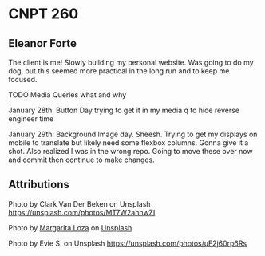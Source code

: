 # CNPT 260
## Eleanor Forte 

The client is me! Slowly building my personal website. Was going to do my dog, but this seemed more practical in the long run and to keep me focused. 


TODO 
Media Queries what and why 



January 28th: Button Day 
  trying to get it in my media q to hide 
  reverse engineer time 
  

January 29th: 
Background Image day. Sheesh. 
Trying to get my displays on mobile to translate but likely need some flexbox columns. Gonna give it a shot. 
Also realized I was in the wrong repo. Going to move these over now and commit then continue to make changes. 


## Attributions
Photo by Clark Van Der Beken on Unsplash
https://unsplash.com/photos/MT7W2ahnwZI

<span>Photo by <a href="https://unsplash.com/@margaritaloza?utm_source=unsplash&amp;utm_medium=referral&amp;utm_content=creditCopyText">Margarita Loza</a> on <a href="https://unsplash.com/t/textures-patterns?utm_source=unsplash&amp;utm_medium=referral&amp;utm_content=creditCopyText">Unsplash</a></span>

Photo by Evie S. on Unsplash
https://unsplash.com/photos/uF2j60rp6Rs
